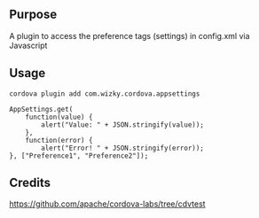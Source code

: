 ## Purpose
A plugin to access the preference tags (settings) in config.xml via Javascript

## Usage
    cordova plugin add com.wizky.cordova.appsettings

    AppSettings.get(
    	function(value) {
    		alert("Value: " + JSON.stringify(value));
    	},
    	function(error) {
        	alert("Error! " + JSON.stringify(error));
    }, ["Preference1", "Preference2"]);

## Credits
https://github.com/apache/cordova-labs/tree/cdvtest